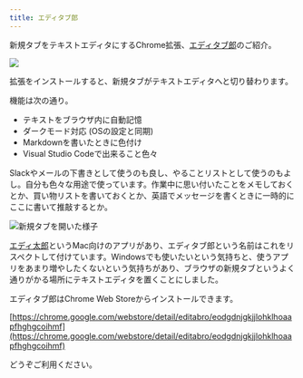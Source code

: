 ```yaml
---
title: エディタブ郎
---
```

新規タブをテキストエディタにするChrome拡張、[エディタブ郎](https://chrome.google.com/webstore/detail/editabro/eodgdnjgkjjlohklhoaapfhghgcoihmf)のご紹介。

![](https://lh3.googleusercontent.com/docs/ADP-6oFYgUPB-SJlqhFOY9BvgnC2g0d-ZIFRT8_TWJF8rsha8mzNvMGqBtAsB9WE6ehE9cpyc4Jiye7aSkEm6osx6ipm5gbzf8lD-CHvubefzW1Dct5W-mBRJjvQabCczrooMhUQscxWudZgJ1n_jB62mvc77O-dzjkYk-7tED_o3su7Pai-lDoZMNBzZ6LCc8Yk7AP5HJIU2ISSCamD73qfA0tI3Nb7-x2iFbotMtmeKD6rSw0SPNUGqRjFbZS0oepgtQRbWBu0A-V2a8sgIDpsK0YPW7x-mNi4k0Ujr0jVDhX88M_EB_jkQ2VVJZHlgGLL39elkbs26rv34oyXVMRTHajEX3BcVLDieiquuWg1d5OmJn_AHKqXIWvvUAs9Q9DpIzbyrOu8X9CafbD5lRjQW83_gvNVKKBjspJhGITycLbhzT7KWLISUj10LvpVh9HrxTug5ahuyJSuFCUKxB1jyest9olKB_u9uJGKazOvey_yS7sLHvWmJqO3V3-ORBPoahdnsk1GXKuioSQ95jGSP3EST9YXMy-YETzkfSTPHIexCeR7hfnfzygzLxAs3nnTan6clTipgTkC9padTdYk9G1ag9wDR5xPNuoRiCR0a64pVc-1H4rSxjF_TSl8ZaK-ChOPLvQUokmU2jvFAzouGdyk_au_58zlAs240CWDMwy_qs2X7uyZIROOJ40yMHRDdwtS25rFNAOMAavQFZt-I0BTp-z8zA_1a-i_M1JOBTG5GlIzeh4I_NEvCPdrFEwagbFHwbcTWHgAsCssvqKBj5TXjDkvXfHHdlyt6BSE4wt8PUxn6BWGILe0-uGyvG21obMi5eMVyk4ZcYbl17Y4SzDWcWOtKH2obcQlAgQwpIcVUbL9BfZUDjc1SZAIFJ133vNiZO3dWdY1q6l-1iPCRIqjPzc4eSPdGPINzrLqYumtQq-7_YaEZVzhTlTt4tmrWVCTTa48pnnTv1R3r9xKd7QV0LaDBwoFqlNmTlX503xbUpy39MnvkfsjNfCruMh6Y_7siHJvl3-lZdCrdVy7OEuXyP0ZrHkepi1xKu05zG9bIuuh0wIyi7a8ru4l5KQUh2tAFbUSAsD2kWUaQsBsDxwhMlNq9c9XqAHamQBpqIE1pkTLzpWN1JCv5Lw5vvZ8LrVLo87TgawVfZdbniphzBp7zttt6peGE5tyr2HXXZk4u0YLe5ARgrTh6QJRVBIt91I9RPVLLVh_Y8Tpqgv4xhnMVUHXYT1m6ANtpfaYujWgzJhHtw)

拡張をインストールすると、新規タブがテキストエディタへと切り替わります。

機能は次の通り。

*   テキストをブラウザ内に自動記憶
*   ダークモード対応 (OSの設定と同期)
*   Markdownを書いたときに色付け
*   Visual Studio Codeで出来ること色々

Slackやメールの下書きとして使うのも良し、やることリストとして使うのもよし。自分も色々な用途で使っています。作業中に思い付いたことをメモしておくとか、買い物リストを書いておくとか、英語でメッセージを書くときに一時的にここに書いて推敲するとか。

![](https://lh3.googleusercontent.com/docs/ADP-6oENBtwEYR9mi1FUVXqfdEKpd6rLhKzWZUtYbSZ_I5ICQlJbLSJOwqtpW9wzS6yI0yLfdbll92CPOUC4vK6taLr_z0mkv4a70Bak3CFQVS__dpVggV3P-_GHPoxRnEl0-7LzXqYHl_E2JG61aknmF35wtmSisQjT1n_EvnYF2Vxk3byqd-7PYS2s9tp8VQwA1NlAx1MKxS75x7wbXF6v1cqGuy2H5dc3UOsc3QdvmKVFCn6SDcWQWl4goMHti3fG46LClYfkB6T1whSRmkRpuQ_RrChyrxIpXtXMFjMJiS5CpsYId-uvjfXJOeYWiQ7eTGbI-rdUCVKlFf5bJSlPU5FQM-9tNjJbGnLlVEEg2TAHhDX0LEtonenceaXPXtNkVio4b-7vO99fDfMqAmwSXrQ1ZNCdFdtbuQc31-VoNK-4jz6mrbmyE7vo_rG3l8uXizlH_9oAQl52XJF_vab3rWHxtFqkTDgN68DYYx1mYzXy2K6kG-F8fQgyxhMguuuIvfKk7oI4s0N0fy2eAHjPo5AjOcyNzOFBLYP9CBhpiUxnKoZVVRsK-zlRGR5SrlDitUUccb8d7ifkiRVA2OvlFl759P49Ygzxj7h_zlhkgNas1_c2IAqLiv02HowYBm0925iJpvr9IuvRDZvQrSI2foMkfqo9ZxDuytNYDpgoWafwEWBQdtti7Wi6pNt_vkjKZaIGDUT07DUKXTn_RuNh4JNmcfw8azCjMmTpbtBhA6etBzMsXSV-efmgjKzybdhoTTMklsM8qC5ZqBkKovWJdBKGBQ0SvuJdUo9-nwkaxYaCjFT3L8aaPbLiU4tN6ay-mCuIpFVgTEKTGZJLxGr5FHyjtEbRYBJVJK8g2BB-9yAMAYW6_1p53sPgSz7kqj743otpjAzYjDvC41Mj-DZRN4uhx8Uj1zWqLdMjkCn7g1mzSoPmw4vL6fewL4eud31a7rg9S0UNwavqTe2RkjOYrQ3jNhxFb2wXvtvBTWyAvnXs6o0s3yRoS5BfAKvaPUsfMs8jvBGPPuDKrz0bP6kAtv4Yyhfek_9yCXIM147oPS_45K3ZjCWPy5xeIQf3M3tvaNvVDJsxtsd8tzc7xy1WeXNMSGqTdD77ZvEs5gKTPijBLERESD89OBHi-vIaFBZVG9c7oylfhDp-mBViQrhLf2q10Zc42zEKcpSYx9t-eB3KvIYO8vHDQ3BLcdiC44siwuNun6fQtnf48t_KaO2H-ebjQiq28uEGAI-N52U2Fs2L5mDw-A "新規タブを開いた様子")

[エディ太郎](https://editaro.com/)というMac向けのアプリがあり、エディタブ郎という名前はこれをリスペクトして付けています。Windowsでも使いたいという気持ちと、使うアプリをあまり増やしたくないという気持ちがあり、ブラウザの新規タブというよく通りがかる場所にテキストエディタを置くことにしました。

エディタブ郎はChrome Web Storeからインストールできます。

[https://chrome.google.com/webstore/detail/editabro/eodgdnjgkjjlohklhoaapfhghgcoihmf](https://chrome.google.com/webstore/detail/editabro/eodgdnjgkjjlohklhoaapfhghgcoihmf)

どうぞご利用ください。
